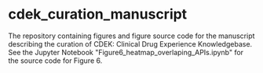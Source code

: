 # cdek_curation_manuscript
The repository containing figures and figure source code for the manuscript describing the curation of CDEK: Clinical Drug Experience Knowledgebase. See the Jupyter Notebook "Figure6_heatmap_overlaping_APIs.ipynb" for the source code for Figure 6.
